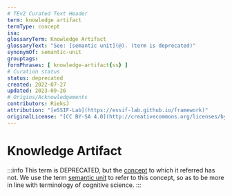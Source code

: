 ```yaml
---
# TEv2 Curated Text Header
term: knowledge artifact
termType: concept
isa:
glossaryTerm: Knowledge Artifact
glossaryText: "See: [semantic unit](@). (term is deprecated)"
synonymOf: semantic-unit
grouptags:
formPhrases: [ knowledge-artifact{ss} ]
# Curation status
status: deprecated
created: 2022-07-27
updated: 2023-09-26
# Origins/Acknowledgements
contributors: RieksJ
attribution: "[eSSIF-Lab](https://essif-lab.github.io/framework)"
originalLicense: "[CC BY-SA 4.0](http://creativecommons.org/licenses/by-sa/4.0/?ref=chooser-v1)"
---
```


# Knowledge Artifact

:::info
This term is DEPRECATED, but the [concept](@) to which it referred has not.
We use the term [semantic unit](@) to refer to this concept, so as to be more in line with terminology of cognitive science.
:::
